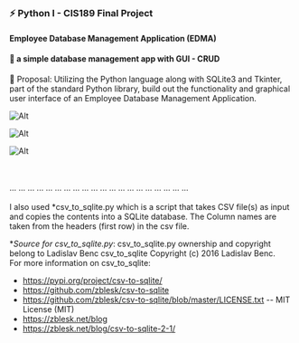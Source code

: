 ### ⚡ Python I - CIS189 Final Project <br/> 
#### Employee Database Management Application (EDMA) 
#### 🌱 a simple database management app with GUI - CRUD <br/>
 
💬 Proposal: Utilizing the Python language along with SQLite3 and Tkinter, part of the standard Python library, build out the functionality and graphical user interface of an Employee Database Management Application. <br/>

![Alt](https://github.com/Hamberfim/EDMA/blob/master/01_screen.png "Create Record")

![Alt](https://github.com/Hamberfim/EDMA/blob/master/02_screen.png "View Records")

![Alt](https://github.com/Hamberfim/EDMA/blob/master/03_screen.png "Update Record")

<br/><br/> ...  ...  ...  ...  ...  ...  ...  ...  ...  ...  ...  ...  ...  ...  ...  ...  ...  ...  ...  ... <br/><br/>
I also used *csv_to_sqlite.py which is a script that takes CSV file(s) as input and copies the contents into a SQLite database. The Column names are taken from the headers (first row) in the csv file. <br/>

**Source for csv_to_sqlite.py*:
csv_to_sqlite.py ownership and copyright belong to Ladislav Benc
csv_to_sqlite Copyright (c) 2016 Ladislav Benc. <br/>
For more information on csv_to_sqlite:
- https://pypi.org/project/csv-to-sqlite/
- https://github.com/zblesk/csv-to-sqlite
- https://github.com/zblesk/csv-to-sqlite/blob/master/LICENSE.txt  -- MIT License (MIT)
- https://zblesk.net/blog
- https://zblesk.net/blog/csv-to-sqlite-2-1/
<br/>

